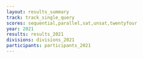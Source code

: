 ```yaml
---
layout: results_summary
track: track_single_query
scores: sequential,parallel,sat,unsat,twentyfour
year: 2021
results: results_2021
divisions: divisions_2021
participants: participants_2021
---
```

